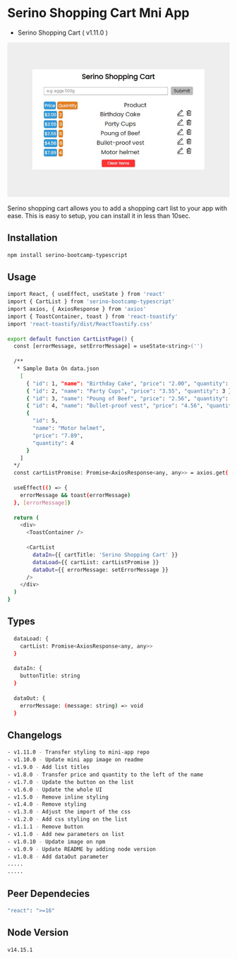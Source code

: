 # Serino Shopping Cart Mni App

- Serino Shopping Cart ( v1.11.0 )

![Mini App Shopping Cart](https://github.com/kkbjjtllavora/serino-bootcamp-typescript/blob/master/images/mini-app-ss-a.JPG?raw=true)

Serino shopping cart allows you to add a shopping cart list to your app with ease. This is easy to setup, you can install it in less than 10sec.

## Installation

```sh
npm install serino-bootcamp-typescript
```

## Usage

```sh
import React, { useEffect, useState } from 'react'
import { CartList } from 'serino-bootcamp-typescript'
import axios, { AxiosResponse } from 'axios'
import { ToastContainer, toast } from 'react-toastify'
import 'react-toastify/dist/ReactToastify.css'

export default function CartListPage() {
  const [errorMessage, setErrorMessage] = useState<string>('')

  /**
   * Sample Data On data.json
    [
      { "id": 1, "name": "Birthday Cake", "price": "2.00", "quantity": 2 },
      { "id": 2, "name": "Party Cups", "price": "3.55", "quantity": 3 },
      { "id": 3, "name": "Poung of Beef", "price": "2.56", "quantity": 5 },
      { "id": 4, "name": "Bullet-proof vest", "price": "4.56", "quantity": 6 },
      {
        "id": 5,
        "name": "Motor helmet",
        "price": "7.89",
        "quantity": 4
      }
    ]
  */
  const cartListPromise: Promise<AxiosResponse<any, any>> = axios.get('./data.json')

  useEffect(() => {
    errorMessage && toast(errorMessage)
  }, [errorMessage])

  return (
    <div>
      <ToastContainer />

      <CartList
        dataIn={{ cartTitle: 'Serino Shopping Cart' }}
        dataLoad={{ cartList: cartListPromise }}
        dataOut={{ errorMessage: setErrorMessage }}
      />
    </div>
  )
}

```

## Types

```sh
  dataLoad: {
    cartList: Promise<AxiosResponse<any, any>>
  }

  dataIn: {
    buttonTitle: string
  }

  dataOut: {
    errorMessage: (message: string) => void
  }
```

## Changelogs

```sh
- v1.11.0 - Transfer styling to mini-app repo
- v1.10.0 - Update mini app image on readme
- v1.9.0 - Add list titles
- v1.8.0 - Transfer price and quantity to the left of the name
- v1.7.0 - Update the button on the list
- v1.6.0 - Update the whole UI
- v1.5.0 - Remove inline styling
- v1.4.0 - Remove styling
- v1.3.0 - Adjust the import of the css
- v1.2.0 - Add css styling on the list
- v1.1.1 - Remove button
- v1.1.0 - Add new parameters on list
- v1.0.10 - Update image on npm
- v1.0.9 - Update README by adding node version
- v1.0.8 - Add dataOut parameter
.....
.....
```

## Peer Dependecies

```sh
"react": ">=16"
```

## Node Version

```sh
v14.15.1
```
